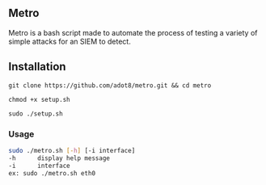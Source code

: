 ## Metro

Metro is a bash script made to automate the process of testing a variety of simple attacks for an SIEM to detect.

## Installation
`git clone https://github.com/adot8/metro.git && cd metro`

`chmod +x setup.sh`

`sudo ./setup.sh`

### Usage
```bash
sudo ./metro.sh [-h] [-i interface]
-h		display help message
-i		interface
ex: sudo ./metro.sh eth0
